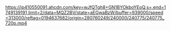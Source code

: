 https://ip410550091.ahcdn.com/key=wJfQTgh8+GN1BYOkboYEoQ,s=,end=1749139191,limit=2/data=MQZ2BV/state=aEGwaBzW/buffer=939000/speed=313000/reftag=0194637682/origin=280760249/240000/240775/240775_720p.mp4
